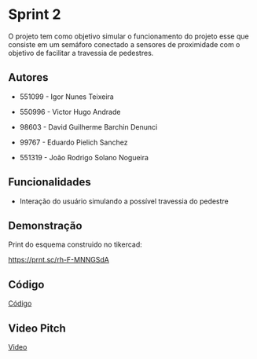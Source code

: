 
# Sprint 2

O projeto tem como objetivo simular o funcionamento do projeto esse que consiste em um semáforo conectado a sensores de proximidade com o objetivo de facilitar a travessia de pedestres.



## Autores

- 551099 - Igor Nunes Teixeira

- 550996 - Victor Hugo Andrade

- 98603 - David Guilherme Barchin Denunci

- 99767 - Eduardo Pielich Sanchez

- 551319 - João Rodrigo Solano Nogueira
## Funcionalidades

- Interação do usuário simulando a possível travessia do pedestre

## Demonstração

Print do esquema construido no tikercad:

https://prnt.sc/rh-F-MNNGSdA


## Código

[Código](https://justpaste.it/ajc5m)

## Video Pitch 

[Video](https://youtu.be/rWHCGhUxlOc)